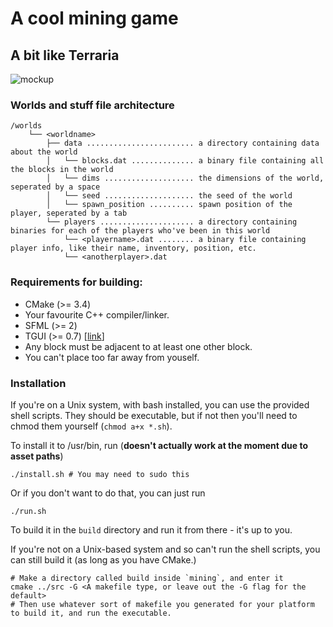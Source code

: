 # A cool mining game

## A bit like Terraria

![mockup](https://github.com/j4cobgarby/mining/blob/menustuff/.for_github/demo1.gif)

### Worlds and stuff file architecture
```
/worlds
    └── <worldname>
        ├── data ........................ a directory containing data about the world
        │   └── blocks.dat .............. a binary file containing all the blocks in the world
        │   └── dims .................... the dimensions of the world, seperated by a space
        │   └── seed .................... the seed of the world
        │   └── spawn_position .......... spawn position of the player, seperated by a tab
        └── players ..................... a directory containing binaries for each of the players who've been in this world
            └── <playername>.dat ........ a binary file containing player info, like their name, inventory, position, etc.
            └── <anotherplayer>.dat
```

### Requirements for building:
 - CMake (>= 3.4)
 - Your favourite C++ compiler/linker.
 - SFML (>= 2)
 - TGUI (>= 0.7) [[link](https://tgui.eu)]
 - Any block must be adjacent to at least one other block.
 - You can't place too far away from youself.

### Installation

If you're on a Unix system, with bash installed, you can use the provided shell scripts. They should be executable, but if not then you'll need to chmod them yourself (`chmod a+x *.sh`).

To install it to /usr/bin, run (**doesn't actually work at the moment due to asset paths**)

```
./install.sh # You may need to sudo this
```

Or if you don't want to do that, you can just run

```
./run.sh
```

To build it in the `build` directory and run it from there - it's up to you.

If you're not on a Unix-based system and so can't run the shell scripts, you can still build it (as long as you have CMake.)

```
# Make a directory called build inside `mining`, and enter it
cmake ../src -G <A makefile type, or leave out the -G flag for the default>
# Then use whatever sort of makefile you generated for your platform to build it, and run the executable.
```
